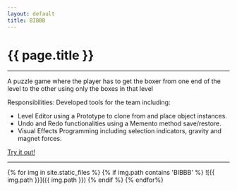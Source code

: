 ```yaml
---
layout: default
title: BIBBB
---
```

# {{ page.title }}

---

A puzzle game where the player has to get the boxer from one end of the level to the other using only the boxes in that level

Responsibilities:
Developed tools for the team including:
+ Level Editor using a Prototype to clone from and place object instances.
+ Undo and Redo functionalities using a Memento method save/restore.
+ Visual Effects Programming including selection indicators, gravity and magnet forces. 

[Try it out!](http://games.digipen.edu/downloads/bibbb)

---

{% for img in site.static_files %}
    {% if img.path contains 'BIBBB' %}
        ![{{ img.path }}]({{ img.path }})
    {% endif %}
{% endfor%}